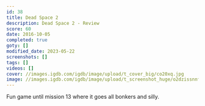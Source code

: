 ```yaml
---
id: 38
title: Dead Space 2
description: Dead Space 2 - Review
score: 60
date: 2016-10-05
completed: true
goty: []
modified_date: 2023-05-22
screenshots: []
tags: []
videos: []
cover: //images.igdb.com/igdb/image/upload/t_cover_big/co20xq.jpg
image: //images.igdb.com/igdb/image/upload/t_screenshot_huge/o2dzissnnfnhy8zcmjzl.jpg
---
```

Fun game until mission 13 where it goes all bonkers and silly.